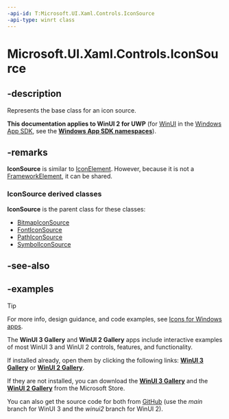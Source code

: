 ```yaml
---
-api-id: T:Microsoft.UI.Xaml.Controls.IconSource
-api-type: winrt class
---
```

<!-- Class syntax.
public class IconSource : DependencyObject, DependencyObject
-->

# Microsoft.UI.Xaml.Controls.IconSource

## -description

Represents the base class for an icon source.

**This documentation applies to WinUI 2 for UWP** (for [WinUI](/windows/apps/winui/winui3/) in the [Windows App SDK](/windows/apps/windows-app-sdk/), see the **[Windows App SDK namespaces](/windows/windows-app-sdk/api/winrt/)**).

## -remarks

**IconSource** is similar to [IconElement](/uwp/api/windows.ui.xaml.controls.iconelement). However, because it is not a [FrameworkElement](/uwp/api/windows.ui.xaml.frameworkelement), it can be shared.

### IconSource derived classes

**IconSource** is the parent class for these classes:

+ [BitmapIconSource](bitmapiconsource.md)
+ [FontIconSource](fonticonsource.md)
+ [PathIconSource](pathiconsource.md)
+ [SymbolIconSource](symboliconsource.md)

## -see-also

## -examples

> [!TIP]
> For more info, design guidance, and code examples, see [Icons for Windows apps](/windows/apps/design/style/icons).
>
> The **WinUI 3 Gallery** and **WinUI 2 Gallery** apps include interactive examples of most WinUI 3 and WinUI 2 controls, features, and functionality.
>
> If installed already, open them by clicking the following links: [**WinUI 3 Gallery**](winui3gallery:/item/IconElement) or [**WinUI 2 Gallery**](winui2gallery:/item/IconElement).
>
> If they are not installed, you can download the [**WinUI 3 Gallery**](https://www.microsoft.com/store/productId/9P3JFPWWDZRC) and the [**WinUI 2 Gallery**](https://www.microsoft.com/store/productId/9MSVH128X2ZT) from the Microsoft Store.
>
> You can also get the source code for both from [GitHub](https://github.com/Microsoft/WinUI-Gallery) (use the *main* branch for WinUI 3 and the *winui2* branch for WinUI 2).
